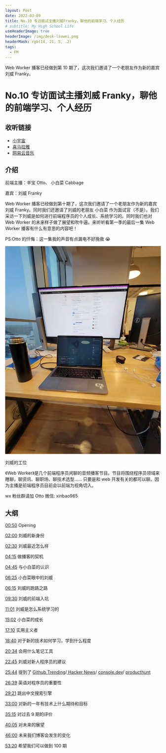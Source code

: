 ```yaml
---
layout: Post
date: 2022-03-09
title: No.10 专访面试主播刘威Franky，聊他的前端学习、个人经历
# subtitle: My High School Life
useHeaderImage: true
headerImage: /img/desk-liuwei.png
headerMask: rgb(14, 21, 5, .2)
tags:
  - FM
---
```


Web Worker 播客已经做到第 10 期了，这次我们邀请了一个老朋友作为新的嘉宾刘威 Franky。

<!-- more -->

# No.10 专访面试主播刘威 Franky，聊他的前端学习、个人经历

## 收听链接

- [小宇宙](https://www.xiaoyuzhoufm.com/episode/62280bb69eb22e46ffe6c296)
- [喜马拉雅](https://www.ximalaya.com/sound/508895796)
- [网易云音乐](https://music.163.com/#/program?id=2499238447)

## 介绍

前端主播：辛宝 Otto、 小白菜 Cabbage

嘉宾：刘威 Franky

Web Worker 播客已经做到第十期了，这次我们邀请了一个老朋友作为新的嘉宾刘威 Franky。同时我们还邀请了刘威的老朋友 小白菜 作为面试官（不是）。我们采访一下刘威是如何进行前端程序员的个人成长、系统学习的。同时我们也对 Web Worker 的未来样子做了展望和吹牛逼。来听听看第一季的最后一集 Web Worker 播客有什么有意思的内容吧！

PS:Otto 的忏悔：这一集我的声音有点漏电不好挽救 😭

![](./img/desk-liuwei.png)

刘威的工位

《Web Worker》是几个前端程序员闲聊的音频播客节目。节目将围绕程序员领域来瞎聊，聊资讯、聊职场、聊技术选型...... 只要是和 web 开发有关的都可以聊。因为主播是前端程序员目前会以前端为视角切入。

wx 粉丝群请加 Otto 微信: xinbao965

## 大纲

[00:50]() Opening

[02:00]() 刘威的新身份

[02:30]() 刘威最近怎么样

[04:15]() 做播客的契机

[04:45]() 与小白菜的认识

[06:25]() 小白菜眼中的刘威

[06:15]() 刘威的跑路之路

[09:30]() 刘威的前端入坑

[11:01]() 刘威是怎么系统学习的

[15:02]() 小白菜的成长

[17:10]() 实用主义者

[18:40]() 对于新的技术如何学习，学到什么程度

[20:34]() 会用什么笔记工具

[22:45]() 刘威对新人程序员的建议

[25:44]() 提到了 [Github Trending](https://github.com/trending)/[ Hacker News](https://news.ycombinator.com/)/ [console.dev](https://console.dev/)/ [producthunt](https://www.producthunt.com/)

[26:39]() 英语对程序员的重要性

[29:21]() 跳出中文搜索引擎

[33:00]() 对新的一年有技术上什么期待和目标

[35:15]() 对过去 9 期的评价

[40:05]() 对未来的展望

[46:00]() 未来我们博客会发生的变化

[53:20]() 希望我们可以做到 100 期
